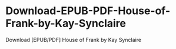 # Download-EPUB-PDF-House-of-Frank-by-Kay-Synclaire
Download [EPUB/PDF] House of Frank by Kay  Synclaire
